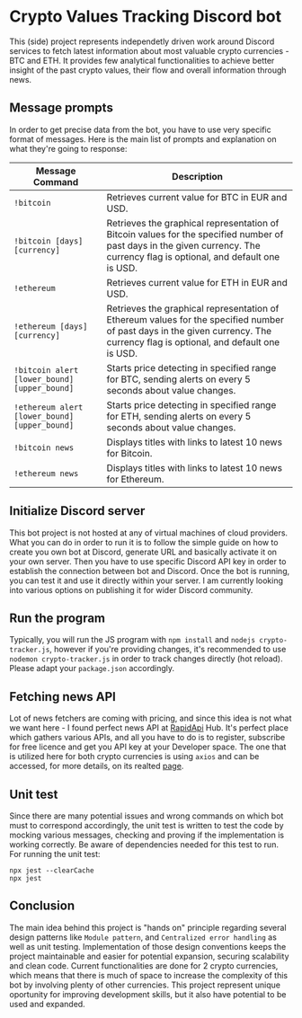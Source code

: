 # Crypto Values Tracking Discord bot
This (side) project represents independetly driven work around Discord services to fetch latest information about most valuable crypto currencies - BTC and ETH. It provides few analytical functionalities to achieve better insight of the past crypto values, their flow and overall information through news.

## Message prompts
In order to get precise data from the bot, you have to use very specific format of messages. Here is the main list of prompts and explanation on what they're going to response:

| Message Command | Description |
|-----------------|-------------|
| `!bitcoin`      | Retrieves current value for BTC in EUR and USD.| 
| `!bitcoin [days] [currency]` | Retrieves the graphical representation of Bitcoin values for the specified number of past days in the given currency. The currency flag is optional, and default one is USD.|
| `!ethereum`     | Retrieves current value for ETH in EUR and USD.|
| `!ethereum [days] [currency]` | Retrieves the graphical representation of Ethereum values for the specified number of past days in the given currency. The currency flag is optional, and default one is USD.|
| `!bitcoin alert [lower_bound][upper_bound]` | Starts price detecting in specified range for BTC, sending alerts on every 5 seconds about value changes.|
| `!ethereum alert [lower_bound][upper_bound]` | Starts price detecting in specified range for ETH, sending alerts on every 5 seconds about value changes.|
|`!bitcoin news`|Displays titles with links to latest 10 news for Bitcoin.|
|`!ethereum news`|Displays titles with links to latest 10 news for Ethereum.|

## Initialize Discord server
This bot project is not hosted at any of virtual machines of cloud providers. What you can do in order to run it is to follow the simple guide on how to create you own bot at Discord, generate URL and basically activate it on your own server. Then you have to use specific Discord API key in order to establish the connection between bot and Discord. Once the bot is running, you can test it and use it directly within your server. I am currently looking into various options on publishing it for wider Discord community.

## Run the program
Typically, you will run the JS program with `npm install` and `nodejs crypto-tracker.js`, however if you're providing changes, it's recommended to use `nodemon crypto-tracker.js` in order to track changes directly (hot reload). Please adapt your `package.json` accordingly.

## Fetching news API
Lot of news fetchers are coming with pricing, and since this idea is not what we want here - I found perfect news API at [RapidApi](https://rapidapi.com/hub) Hub. It's perfect place which gathers various APIs, and all you have to do is to register, subscribe for free licence and get you API key at your Developer space. The one that is utilized here for both crypto currencies is using `axios` and can be accessed, for more details, on its realted [page](https://rapidapi.com/Oliviervha/api/crypto-news11/).

## Unit test
Since there are many potential issues and wrong commands on which bot must to correspond accordingly, the unit test is written to test the code by mocking various messages, checking and proving if the implementation is working correctly. Be aware of dependencies needed for this test to run.
For running the unit test:
```
npx jest --clearCache
npx jest
```

## Conclusion
The main idea behind this project is "hands on" principle regarding several design patterns like `Module pattern`, and `Centralized error handling` as well as unit testing. Implementation of those design conventions keeps the project maintainable and easier for potential expansion, securing scalability and clean code. Current functionalities are done for 2 crypto currencies, which means that there is much of space to increase the complexity of this bot by involving plenty of other currencies. This project represent unique oportunity for improving development skills, but it also have potential to be used and expanded.
